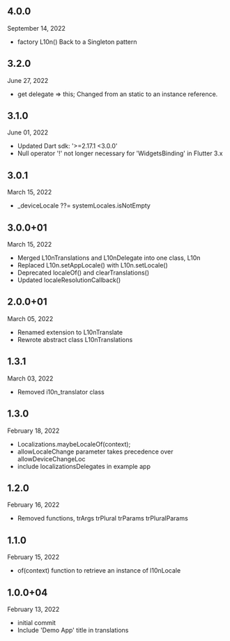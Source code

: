 
## 4.0.0
September 14, 2022
- factory L10n() Back to a Singleton pattern

## 3.2.0
June 27, 2022
- get delegate => this; Changed from an static to an instance reference.

## 3.1.0
June 01, 2022
- Updated Dart   sdk: '>=2.17.1 <3.0.0'
- Null operator '!' not longer necessary for 'WidgetsBinding' in Flutter 3.x

## 3.0.1
March 15, 2022
- _deviceLocale ??= systemLocales.isNotEmpty

## 3.0.0+01
March 15, 2022
- Merged L10nTranslations and L10nDelegate into one class, L10n
- Replaced L10n.setAppLocale() with L10n.setLocale()
- Deprecated localeOf() and clearTranslations()
- Updated localeResolutionCallback()

## 2.0.0+01
March 05, 2022
- Renamed extension to L10nTranslate
- Rewrote abstract class L10nTranslations

## 1.3.1
March 03, 2022
- Removed i10n_translator class

## 1.3.0
February 18, 2022
- Localizations.maybeLocaleOf(context);
- allowLocaleChange parameter takes precedence over allowDeviceChangeLoc
- include localizationsDelegates in example app

## 1.2.0
February 16, 2022
- Removed functions, trArgs trPlural trParams trPluralParams

## 1.1.0
February 15, 2022
- of(context) function to retrieve an instance of l10nLocale

## 1.0.0+04
February 13, 2022
- initial commit
- Include 'Demo App' title in translations